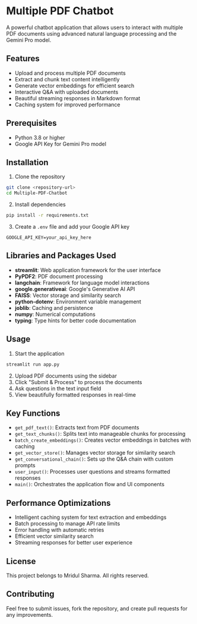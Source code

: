 # Multiple PDF Chatbot

A powerful chatbot application that allows users to interact with multiple PDF documents using advanced natural language processing and the Gemini Pro model.

## Features

- Upload and process multiple PDF documents
- Extract and chunk text content intelligently
- Generate vector embeddings for efficient search
- Interactive Q&A with uploaded documents
- Beautiful streaming responses in Markdown format
- Caching system for improved performance

## Prerequisites

- Python 3.8 or higher
- Google API Key for Gemini Pro model

## Installation

1. Clone the repository
```bash
git clone <repository-url>
cd Multiple-PDF-Chatbot
```

2. Install dependencies
```bash
pip install -r requirements.txt
```

3. Create a `.env` file and add your Google API key
```
GOOGLE_API_KEY=your_api_key_here
```

## Libraries and Packages Used

- **streamlit**: Web application framework for the user interface
- **PyPDF2**: PDF document processing
- **langchain**: Framework for language model interactions
- **google.generativeai**: Google's Generative AI API
- **FAISS**: Vector storage and similarity search
- **python-dotenv**: Environment variable management
- **joblib**: Caching and persistence
- **numpy**: Numerical computations
- **typing**: Type hints for better code documentation

## Usage

1. Start the application
```bash
streamlit run app.py
```

2. Upload PDF documents using the sidebar
3. Click "Submit & Process" to process the documents
4. Ask questions in the text input field
5. View beautifully formatted responses in real-time

## Key Functions

- `get_pdf_text()`: Extracts text from PDF documents
- `get_text_chunks()`: Splits text into manageable chunks for processing
- `batch_create_embeddings()`: Creates vector embeddings in batches with caching
- `get_vector_store()`: Manages vector storage for similarity search
- `get_conversational_chain()`: Sets up the Q&A chain with custom prompts
- `user_input()`: Processes user questions and streams formatted responses
- `main()`: Orchestrates the application flow and UI components

## Performance Optimizations

- Intelligent caching system for text extraction and embeddings
- Batch processing to manage API rate limits
- Error handling with automatic retries
- Efficient vector similarity search
- Streaming responses for better user experience

## License

This project belongs to Mridul Sharma. All rights reserved.

## Contributing

Feel free to submit issues, fork the repository, and create pull requests for any improvements.